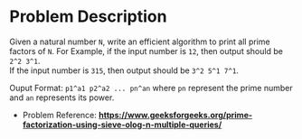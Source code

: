 # Problem Description

Given a natural number `N`, write an efficient algorithm to print all prime factors of `N`.
For Example, if the input number is `12`, then output should be `2^2 3^1`.  
If the input number is `315`, then output should be `3^2 5^1 7^1`.

Ouput Format: `p1^a1 p2^a2 ... pn^an` where `pn` represent the prime number and `an` represents its power.

* Problem Reference: **https://www.geeksforgeeks.org/prime-factorization-using-sieve-olog-n-multiple-queries/**
